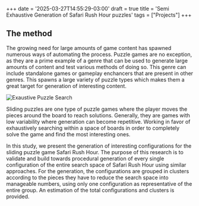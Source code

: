 +++
date = '2025-03-27T14:55:29-03:00'
draft = true
title = 'Semi Exhaustive Generation of Safari Rush Hour puzzles'
tags =  ["Projects"]
+++

## The method

The growing need for large amounts of game content has spawned numerous ways of automating the process. Puzzle games are no exception, as they are a prime example of a genre that can be used to generate large amounts of content and test various methods of doing so. This genre can include standalone games or gameplay enchancers that are present in other genres. This spawns a large variety of puzzle types which makes them a great target for generation of interesting content. 

![Exaustive Puzzle Search](/images/semi_exaustive.png)

Sliding puzzles are one type of puzzle games where the player moves the pieces around the board to reach solutions. Generally, they are games with low variability where generation can become repetitive. Working in favor of exhaustively searching within a space of boards in order to completely solve the game and find the most interesting ones.

In this study, we present the generation of interesting configurations for the sliding puzzle game Safari Rush Hour. The purpose of this research is to validate and build towards procedural generation of every single configuration of the entire search space of Safari Rush Hour using similar approaches. For the generation, the configurations are grouped in clusters according to the pieces they have to reduce the search space into manageable numbers, using only one configuration as representative of the entire group. An estimation of the total configurations and clusters is provided.